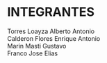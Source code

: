 # INTEGRANTES  

Torres Loayza Alberto Antonio  
Calderon Flores Enrique Antonio  
Marin Masti Gustavo  
Franco Jose Elias